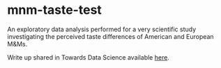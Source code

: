 # mnm-taste-test
An exploratory data analysis performed for a very scientific study investigating the perceived taste differences of American and European M&amp;Ms.

Write up shared in Towards Data Science available [here](https://medium.com/towards-data-science/do-european-m-ms-actually-taste-better-than-american-m-ms-248e747a4c44).

